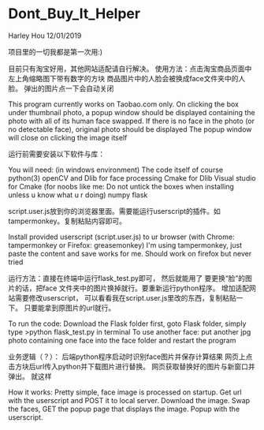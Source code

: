 # Dont_Buy_It_Helper

Harley Hou 12/01/2019

项目里的一切我都是第一次用:)

目前只有淘宝好用，其他网站适配请自行解决。
使用方法：点击淘宝商品页面中左上角缩略图下带有数字的方块
商品图片中的人脸会被换成face文件夹中的人脸。
弹出的图片点一下会自动关闭

This program currently works on Taobao.com only.
On clicking the box under thumbnail photo, a popup window should be displayed containing
the photo with all of its human face swapped.
If there is no face in the photo (or no detectable face), original photo should be displayed
The popup window will close on clicking the image itself

运行前需要安装以下软件与库：

You will need: (in windows environment)
The code itself of course
python(3)
openCV and Dlib for face processing
Cmake for Dlib
Visual studio for Cmake (for noobs like me: Do not untick the boxes when installing unless u know what u r doing)
numpy
flask

script.user.js放到你的浏览器里面。需要能运行userscript的插件。如tampermonkey。复制粘贴内容即可。

Install provided userscript (script.user.js) to ur browser (with Chrome: tampermonkey or Firefox: greasemonkey)
I'm using tampermonkey, just paste the content and save works for me.
Should work on firefox but never tried

运行方法：直接在终端中运行flask_test.py即可， 然后就能用了
要更换“脸”的图片的话，把face 文件夹中的图片换掉就行。要重新运行python程序。
增加适配网站需要修改userscript， 可以看看我在script.user.js里改的东西，复制粘贴一下。 只要能拿到原图片的url就行。

To run the code: Download the Flask folder first, goto Flask folder, simply type >python flask_test.py in terminal
To use another face: put another jpg photo containing one face into the face folder and restart the program

业务逻辑（？）：
后端python程序启动时识别face图片并保存计算结果
网页上点击方块后url传入python并下载图片进行替换。
网页获取替换好的图片与新窗口并弹出。
就这样

How it works:
Pretty simple, face image is processed on startup.
Get url with the userscript and POST it to local server. Download the image.
Swap the faces, GET the popup page that displays the image. Popup with the userscript.
